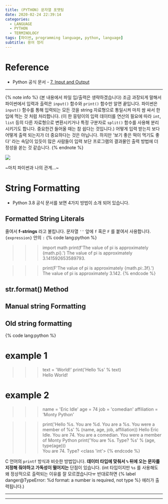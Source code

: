 ```yaml
---
title: (PYTHON) 문자열 포맷팅
date: 2020-02-24 22:39:14
categories:
  - LANGUAGE
  - PYTHON
  - TERMINOLOGY
tags: [파이썬, programming language, python, language]
subtitle: 용어 정리
---
```


# Reference

- Python 공식 문서 - [7. Input and Output](https://docs.python.org/3/tutorial/inputoutput.html)

---

{% note info %}
(본 내용에서 파일 입/출력은 생략하겠습니다)
조금 과장되게 말해서 파이썬에서 입력과 출력은 `input()` 함수와 `print()` 함수만 알면 끝입니다.
파이썬은 `input()` 함수를 통해 입력되는 모든 것을 string 자료형으로 통일시켜 마치 쌈 싸서 한 입에 먹는 것 처럼 처리합니다. (이 한 뭉텅이의 입력 데이터를 연산의 필요에 따라 `int`, `list` 등의 다른 자료형으로 변환시키거나 특정 구분자로 `split()` 함수를 사용해 분리시키기도 합니다. 중요한건 들어올 때는 참 쉽다는 것입니다.)
어떻게 입력 받는지 보다 어떻게 출력 되는지가 더 중요하다는 것은 아닙니다. 하지만 '보기 좋은 떡이 먹기도 좋다' 라는 속담이 있듯이 많은 사람들이 입력 보단 프로그램의 결과물인 출력 방법에 더 정성을 쏟는 것 같습니다.
{% endnote %}

<img src="https://www.izscomic.com/wp-content/uploads/2016/06/Hard-to-escape.jpg">

~마치 파이썬과 나의 관계...~

# String Formatting

- Python 3.8 공식 문서를 보면 4가지 방법이 소개 되어 있습니다.

## Formatted String Literals

줄여서 **f-strings** 라고 불립니다.
문자열 `''` 앞에 `f` 혹은 `F` 를 붙여서 사용합니다.
`{expression}` 안의 `:`
{% code lang:python %}
>>> import math
>>> print(f'The value of pi is approximately {math.pi}.')
The value of pi is approximately 3.141592653589793.

>>> print(F'The value of pi is approximately {math.pi:.3f}.')
The value of pi is approximately 3.142. {% endcode %}

## str.format() Method


## Manual string Formatting



## Old string formatting

{% code lang:python %}
  # example 1
  >>> text = 'World!'
  >>> print('Hello %s' % text)  
  Hello World!

  # example 2
  >>> name = 'Eric Idle'
  >>> age = 74
  >>> job = 'comedian'
  >>> affiliation = 'Monty Python'

  >>> print('Hello %s. You are %d. You are a %s. You were a member of %s' % (name, age, job, affiliation))
  Hello Eric Idle. You are 74. You are a comedian. You were a member of Monty Python
  >>> print('You are %s. Type? %s' % (age, type(age)))  
  You are 74. Type? <class 'int'> {% endcode %}

C 언어의 `printf` 방식과 비슷한 방법입니다.
**데이터 타입에 맞춰서 `%` 뒤에 오는 문자를 지정해 줘야하고 가독성이 떨어지는** 단점이 있습니다.
(int 타입이지만 `%s` 를 사용해도 왜 정상적으로 출력되는 이유를 잘 모르겠습니다ㅠ 반대로하면 {% label danger@TypeError: %d format: a number is required, not type %} 에러가 출력됩니다.)

---
---
